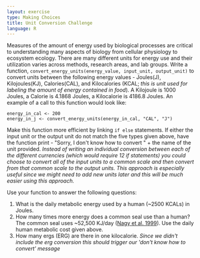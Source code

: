 ```yaml
---
layout: exercise
type: Making Choices
title: Unit Conversion Challenge
language: R
---
```


Measures of the amount of energy used by biological processes are critical to 
understanding many aspects of biology from cellular physiology to ecosystem 
ecology. There are many different units for energy use and their utilization 
varies across methods, research areas, and lab groups. Write a function, 
`convert_energy_units(energy_value, input_unit, output_unit)` to convert units 
between the following energy values - Joules(J), Kilojoules(KJ), Calories(CAL), 
and Kilocalories (KCAL; *this is unit used for labeling the amount of energy 
contained in food*). A Kilojoule is 1000 Joules, a Calorie is 4.1868 Joules, a
Kilocalorie is 4186.8 Joules. An example of a call to this function would look 
like:

```
energy_in_cal <- 200
energy_in_j <- convert_energy_units(energy_in_cal, "CAL", "J")
```

Make this function more efficient by linking `if else` statements. If either the 
input unit or the output unit do not match the five types given above, have the 
function print - "Sorry, I don't know how to convert " + the name of the unit 
provided. *Instead of writing an individual conversion between each of the 
different currencies (which would require 12 if statements) you could choose to 
convert all of the input units to a common scale and then convert from that 
common scale to the output units. This approach is especially useful since we 
might need to add new units later and this will be much easier using this 
approach.*

Use your function to answer the following questions:

1. What is the daily metabolic energy used by a human (~2500 KCALs) in Joules.
2. How many times more energy does a common seal use than a human? The common   seal uses ~52,500 KJ/day ([Nagy et al. 1999](http://www.annualreviews.org/doi/abs/10.1146/annurev.nutr.19.1.247)). Use the daily human metabolic cost given above.
3. How many ergs (ERG) are there in one kilocalorie. *Since we didn't include the erg conversion this should trigger our 'don't know how to convert' message*
